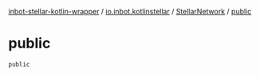 [inbot-stellar-kotlin-wrapper](../../index.md) / [io.inbot.kotlinstellar](../index.md) / [StellarNetwork](index.md) / [public](./public.md)

# public

`public`